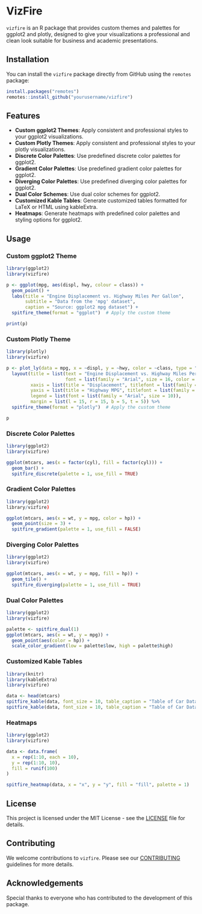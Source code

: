 # VizFire

`vizfire` is an R package that provides custom themes and palettes for ggplot2 and plotly, designed to give your visualizations a professional and clean look suitable for business and academic presentations.

## Installation

You can install the `vizfire` package directly from GitHub using the `remotes` package:

```r
install.packages("remotes")
remotes::install_github("yourusername/vizfire")
```

## Features

- **Custom ggplot2 Themes**: Apply consistent and professional styles to your ggplot2 visualizations.
- **Custom Plotly Themes**: Apply consistent and professional styles to your plotly visualizations.
- **Discrete Color Palettes**: Use predefined discrete color palettes for ggplot2.
- **Gradient Color Palettes**: Use predefined gradient color palettes for ggplot2.
- **Diverging Color Palettes**: Use predefined diverging color palettes for ggplot2.
- **Dual Color Schemes**: Use dual color schemes for ggplot2.
- **Customized Kable Tables**: Generate customized tables formatted for LaTeX or HTML using kableExtra.
- **Heatmaps**: Generate heatmaps with predefined color palettes and styling options for ggplot2.


## Usage

### Custom ggplot2 Theme

```r
library(ggplot2)
library(vizfire)

p <- ggplot(mpg, aes(displ, hwy, colour = class)) +
  geom_point() +
  labs(title = "Engine Displacement vs. Highway Miles Per Gallon",
       subtitle = "Data from the 'mpg' dataset",
       caption = "Source: ggplot2 mpg dataset") +
  spitfire_theme(format = "ggplot")  # Apply the custom theme

print(p)
```

### Custom Plotly Theme

```r
library(plotly)
library(vizfire)

p <- plot_ly(data = mpg, x = ~displ, y = ~hwy, color = ~class, type = "scatter", mode = "markers") %>%
  layout(title = list(text = "Engine Displacement vs. Highway Miles Per Gallon",
                      font = list(family = "Arial", size = 16, color = "#333333")),
         xaxis = list(title = "Displacement", titlefont = list(family = "Arial", size = 12, color = "#333333")),
         yaxis = list(title = "Highway MPG", titlefont = list(family = "Arial", size = 12, color = "#333333")),
         legend = list(font = list(family = "Arial", size = 10)),
         margin = list(l = 15, r = 15, b = 5, t = 5)) %>%
  spitfire_theme(format = "plotly")  # Apply the custom theme

p
```
### Discrete Color Palettes
```r
library(ggplot2)
library(vizfire)

ggplot(mtcars, aes(x = factor(cyl), fill = factor(cyl))) +
  geom_bar() +
  spitfire_discrete(palette = 1, use_fill = TRUE)
```
### Gradient Color Palettes
```r
library(ggplot2)
library/vizfire)

ggplot(mtcars, aes(x = wt, y = mpg, color = hp)) +
  geom_point(size = 3) +
  spitfire_gradient(palette = 1, use_fill = FALSE)
```

### Diverging Color Palettes
```r
library(ggplot2)
library(vizfire)

ggplot(mtcars, aes(x = wt, y = mpg, fill = hp)) +
  geom_tile() +
  spitfire_diverging(palette = 1, use_fill = TRUE)
```
### Dual Color Palettes
```r
library(ggplot2)
library(vizfire)

palette <- spitfire_dual(1)
ggplot(mtcars, aes(x = wt, y = mpg)) +
  geom_point(aes(color = hp)) +
  scale_color_gradient(low = palette$low, high = palette$high)
```
### Customized Kable Tables
```r
library(knitr)
library(kableExtra)
library(vizfire)

data <- head(mtcars)
spitfire_kable(data, font_size = 10, table_caption = "Table of Car Data", format = "latex")
spitfire_kable(data, font_size = 10, table_caption = "Table of Car Data", format = "html")
```
### Heatmaps
```r
library(ggplot2)
library(vizfire)

data <- data.frame(
  x = rep(1:10, each = 10),
  y = rep(1:10, 10),
  fill = runif(100)
)

spitfire_heatmap(data, x = "x", y = "y", fill = "fill", palette = 1)
```

## License

This project is licensed under the MIT License - see the [LICENSE](LICENSE) file for details.

## Contributing

We welcome contributions to `vizfire`. Please see our [CONTRIBUTING](CONTRIBUTING.md) guidelines for more details.

## Acknowledgements

Special thanks to everyone who has contributed to the development of this package.
